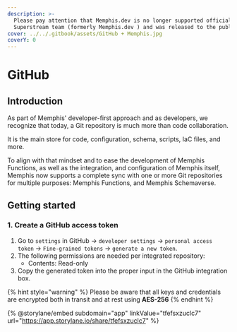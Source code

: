```yaml
---
description: >-
  Please pay attention that Memphis.dev is no longer supported officially by the
  Superstream team (formerly Memphis.dev ) and was released to the public.
cover: ../../.gitbook/assets/GitHub + Memphis.jpg
coverY: 0
---
```


# GitHub

## Introduction

As part of Memphis' developer-first approach and as developers, we recognize that today, a Git repository is much more than code collaboration.&#x20;

It is the main store for code, configuration, schema, scripts, IaC files, and more.

To align with that mindset and to ease the development of Memphis Functions, as well as the integration, and configuration of Memphis itself, Memphis now supports a complete sync with one or more Git repositories for multiple purposes: Memphis Functions, and Memphis Schemaverse.

## Getting started

### 1. Create a GitHub access token

1. Go to `settings` in GitHub -> `developer settings` -> `personal access token` -> `Fine-grained tokens` -> `generate a new token`.
2. The following permissions are needed per integrated repository:&#x20;
   * Contents: Read-only
3. Copy the generated token into the proper input in the GitHub integration box.

{% hint style="warning" %}
Please be aware that all keys and credentials are encrypted both in transit and at rest using **AES-256**
{% endhint %}

{% @storylane/embed subdomain="app" linkValue="tfefsxzuclc7" url="https://app.storylane.io/share/tfefsxzuclc7" %}

